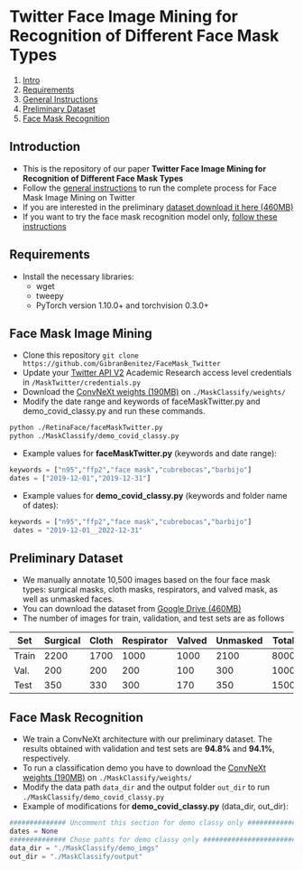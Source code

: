 # Twitter Face Image Mining for Recognition of Different Face Mask Types

1. [Intro](#introduction)
2. [Requirements](#requirements)
3. [General Instructions](#face-mask-image-mining)
4. [Preliminary Dataset](#preliminary-dataset)
5. [Face Mask Recognition](#face-mask-recognition)

## Introduction
- This is the repository of our paper **Twitter Face Image Mining for Recognition of Different Face Mask Types**
- Follow the [general instructions](#face-mask-image-mining) to run the complete process for Face Mask Image Mining on Twitter
- If you are interested in the preliminary [dataset download it here (460MB)](https://drive.google.com/file/d/16iVbv-QC_lOuO4fQneTWIeAtkDb1oUTi/view?usp=sharing)
- If you want to try the face mask recognition model only, [follow these instructions](#face-mask-recognition)

## Requirements

* Install the necessary libraries:
  - wget
  - tweepy
  - PyTorch version 1.10.0+ and torchvision 0.3.0+

## Face Mask Image Mining

- Clone this repository `git clone https://github.com/GibranBenitez/FaceMask_Twitter`
- Update your [Twitter API V2](https://developer.twitter.com/en/docs/twitter-api) Academic Research access level credentials in `/MaskTwitter/credentials.py`
- Download the [ConvNeXt weights (190MB)](https://drive.google.com/file/d/172LJwnRH5Kzop5iWyiuHR_oQtEX9O4F1/view?usp=sharing) on `./MaskClassify/weights/`
- Modify the date range and keywords of faceMaskTwitter.py and demo_covid_classy.py and run these commands. 
```bash
python ./RetinaFace/faceMaskTwitter.py
python ./MaskClassify/demo_covid_classy.py
```

- Example values for **faceMaskTwitter.py** (keywords and date range):
```python
keywords = ["n95","ffp2","face mask","cubrebocas","barbijo"]
dates = ["2019-12-01","2019-12-31"]
```
- Example values for **demo_covid_classy.py** (keywords and folder name of dates):
```python
keywords = ["n95","ffp2","face mask","cubrebocas","barbijo"]
 dates = "2019-12-01__2022-12-31"
```

## Preliminary Dataset

- We manually annotate 10,500 images based on the four face mask types: surgical masks, cloth masks, respirators, and valved mask, as well as unmasked faces. 
- You can download the dataset from [Google Drive (460MB)](https://drive.google.com/file/d/16iVbv-QC_lOuO4fQneTWIeAtkDb1oUTi/view?usp=sharing) 
- The number of images for train, validation, and test sets are as follows

| Set | Surgical | Cloth | Respirator | Valved | Unmasked | Total |
| --- | -------- | -------- | -------- | -------- | -------- | -------- |
| Train | 2200 | 1700 | 1000 | 1000 | 2100 | 8000 |
| Val. | 200 | 200 | 200 | 100 | 300 | 1000 | 
| Test | 350 | 330 | 300 | 170 | 350 | 1500 | 

## Face Mask Recognition

- We train a ConvNeXt architecture with our preliminary dataset. The results obtained with validation and test sets are **94.8%** and **94.1%**, respectively.
- To run a classification demo you have to download the [ConvNeXt weights (190MB)](https://drive.google.com/file/d/172LJwnRH5Kzop5iWyiuHR_oQtEX9O4F1/view?usp=sharing) on `./MaskClassify/weights/`
- Modify the data path `data_dir` and the output folder `out_dir` to run `./MaskClassify/demo_covid_classy.py`
- Example of modifications for **demo_covid_classy.py** (data_dir, out_dir):
```python
############## Uncomment this section for demo classy only ################    
dates = None
############## Chose pahts for demo classy only ###########################
data_dir = "./MaskClassify/demo_imgs"   
out_dir = "./MaskClassify/output"
```